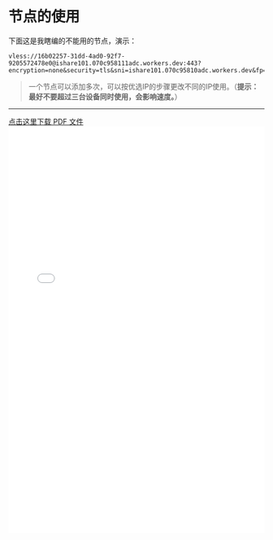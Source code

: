 
# 节点的使用
下面这是我瞎编的不能用的节点，演示：
```
vless://16b02257-31dd-4ad0-92f7-9205572478e0@ishare101.070c958111adc.workers.dev:443?encryption=none&security=tls&sni=ishare101.070c95810adc.workers.dev&fp=randomized&type=ws&host=ishare101.070c95810adc.workers.dev&path=%2F%3Fed%3D2048#ishare101.070c95810adc.workers.dev

```
> 一个节点可以添加多次，可以按优选IP的步骤更改不同的IP使用。（**提示：最好不要超过三台设备同时使用，会影响速度。**）

-------
[点击这里下载 PDF 文件](https://sharevip.github.io/media/a.pdf)
<embed src="/media/a.pdf" width="100%" height="800" type="application/pdf">
